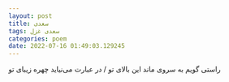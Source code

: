 ```yaml
---
layout: post
title: سعدی
tags: سعدی غزل
categories: poem
date: 2022-07-16 01:49:03.129245
---
```


راستی گویم به سروی ماند این بالای تو / در عبارت می‌نیاید چهره زیبای تو
